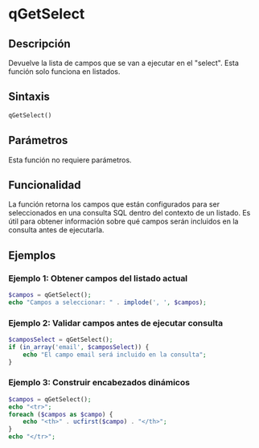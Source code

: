 # qGetSelect

## Descripción
Devuelve la lista de campos que se van a ejecutar en el "select". Esta función solo funciona en listados.

## Sintaxis
```php
qGetSelect()
```

## Parámetros
Esta función no requiere parámetros.

## Funcionalidad
La función retorna los campos que están configurados para ser seleccionados en una consulta SQL dentro del contexto de un listado. Es útil para obtener información sobre qué campos serán incluidos en la consulta antes de ejecutarla.

## Ejemplos

### Ejemplo 1: Obtener campos del listado actual
```php
$campos = qGetSelect();
echo "Campos a seleccionar: " . implode(', ', $campos);
```

### Ejemplo 2: Validar campos antes de ejecutar consulta
```php
$camposSelect = qGetSelect();
if (in_array('email', $camposSelect)) {
    echo "El campo email será incluido en la consulta";
}
```

### Ejemplo 3: Construir encabezados dinámicos
```php
$campos = qGetSelect();
echo "<tr>";
foreach ($campos as $campo) {
    echo "<th>" . ucfirst($campo) . "</th>";
}
echo "</tr>";
```